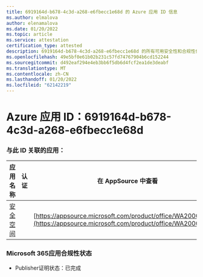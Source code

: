 ```yaml
---
title: 6919164d-b678-4c3d-a268-e6fbecc1e68d 的 Azure 应用 ID 信息
ms.author: elmalova
author: elenamalova
ms.date: 01/20/2022
ms.topic: article
ms.service: attestation
certification_type: attested
description: 6919164d-b678-4c3d-a268-e6fbecc1e68d 的所有可用安全性和合规性信息。
ms.openlocfilehash: 49e5bf0e61b02b231c57fd74767904b6cd152244
ms.sourcegitcommit: d492eaf294e4eb3bb6f5db6d4fcf2ea1de3deabf
ms.translationtype: MT
ms.contentlocale: zh-CN
ms.lasthandoff: 01/20/2022
ms.locfileid: "62142219"
---
```

# <a name="azure-app-id-6919164d-b678-4c3d-a268-e6fbecc1e68d"></a>Azure 应用 ID：6919164d-b678-4c3d-a268-e6fbecc1e68d


### <a name="apps-associated-with-this-id"></a>与此 ID 关联的应用：
| **应用名称** | **认证** | **在 AppSource 中查看** |
|--------------|---------------|-----------------------|
| [安全空间](https://docs.microsoft.com/microsoft-365-app-certification/forward/WA200002691) |  | [https://appsource.microsoft.com/product/office/WA200002691](https://appsource.microsoft.com/product/office/WA200002691) |

### <a name="microsoft-365-app-compliance-status"></a>Microsoft 365应用合规性状态
- Publisher证明状态：已完成
